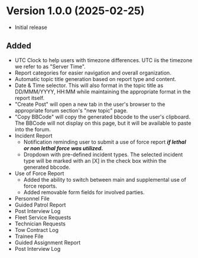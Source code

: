 # Version 1.0.0 (2025-02-25)

- Initial release

## Added

- UTC Clock to help users with timezone differences. UTC iis the timezone we refer to as "Server Time".
- Report categories for easier navigation and overall organization.
- Automatic topic title generation based on report type and content.
- Date & Time selector. This will also format in the topic title as DD/MMM/YYYY, HH:MM while maintaining the appropriate format in the report itself.
- "Create Post" will open a new tab in the user's browser to the appropriate forum section's "new topic" page.
- "Copy BBCode" will copy the generated bbcode to the user's clipboard. The BBCode will not display on this page, but it will be available to paste into the forum.
- Incident Report
  - Notification reminding user to submit a use of force report ***if lethal or non lethal force was utilized.***
  - Dropdown with pre-defined incident types. The selected incident type will be marked with an [X] in the check box within the generated bbcode.
- Use of Force Report
  - Added the ability to switch between main and supplemental use of force reports.
  - Added removable form fields for involved parties.
- Personnel File
- Guided Patrol Report
- Post Interview Log
- Fleet Service Requests
- Technician Requests
- Tow Contract Log
- Trainee File
- Guided Assignment Report
- Post Interview Log
